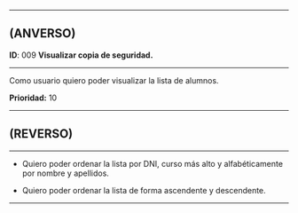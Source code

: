 ------------------
## (ANVERSO)
**ID**: 009 **Visualizar copia de seguridad.**

----------------------------
Como usuario quiero poder visualizar la lista de alumnos.


**Prioridad:** 10


-----------------------
## (REVERSO)

------------------------
* Quiero poder ordenar la lista por DNI, curso más alto y alfabéticamente por nombre y apellidos.

* Quiero poder ordenar la lista de forma ascendente y descendente.

----------------------
